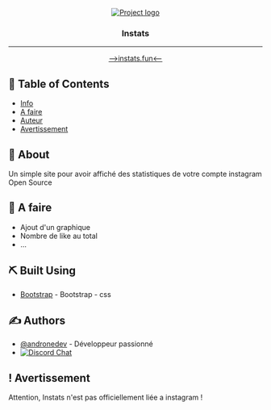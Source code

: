 <p align="center">
  <a href="" rel="noopener">
 <img src="http://instats.fun/assets/img/InStats.png" alt="Project logo"></a>
</p>

<h3 align="center">Instats</h3>

<div align="center">



</div>

---

<p align="center"> <a href="http://instats.fun" > -->instats.fun<-- </a>
    <br> 
</p>

## 📝 Table of Contents

- [Info](#about)
- [A faire](#todo)
- [Auteur](#authors)
- [Avertissement](#avertissement)

## 🧐 About <a name = "about"></a>

Un simple site pour avoir affiché des statistiques de votre compte instagram Open Source


## 🎈 A faire <a name="todo"></a>

- Ajout d'un graphique 
- Nombre de like au total 
- ...

## ⛏️ Built Using <a name = "built_using"></a>

- [Bootstrap](https://getbootstrap.com/) - Bootstrap - css

## ✍️ Authors <a name = "authors"></a>

- [@andronedev](https://github.com/andronedev) - Développeur passionné
- [![Discord Chat](https://img.shields.io/discord/308323056592486420.svg)](https://discord.gg/CDZkn2N)  

## ! Avertissement <a name = "avertissement"></a>

Attention, Instats n'est pas officiellement liée a instagram !